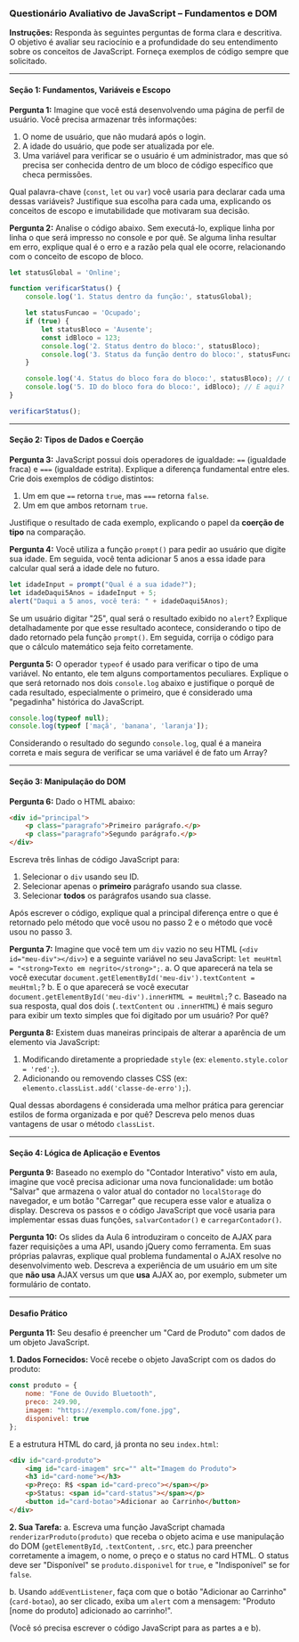 ### **Questionário Avaliativo de JavaScript – Fundamentos e DOM**

**Instruções:** Responda às seguintes perguntas de forma clara e descritiva. O objetivo é avaliar seu raciocínio e a profundidade do seu entendimento sobre os conceitos de JavaScript. Forneça exemplos de código sempre que solicitado.

---

#### **Seção 1: Fundamentos, Variáveis e Escopo**


**Pergunta 1:**
Imagine que você está desenvolvendo uma página de perfil de usuário. Você precisa armazenar três informações:
1.  O nome de usuário, que não mudará após o login.
2.  A idade do usuário, que pode ser atualizada por ele.
3.  Uma variável para verificar se o usuário é um administrador, mas que só precisa ser conhecida dentro de um bloco de código específico que checa permissões.

Qual palavra-chave (`const`, `let` ou `var`) você usaria para declarar cada uma dessas variáveis? Justifique sua escolha para cada uma, explicando os conceitos de escopo e imutabilidade que motivaram sua decisão.


**Pergunta 2:**
Analise o código abaixo. Sem executá-lo, explique linha por linha o que será impresso no console e por quê. Se alguma linha resultar em erro, explique qual é o erro e a razão pela qual ele ocorre, relacionando com o conceito de escopo de bloco.

```javascript
let statusGlobal = 'Online';

function verificarStatus() {
    console.log('1. Status dentro da função:', statusGlobal);

    let statusFuncao = 'Ocupado';
    if (true) {
        let statusBloco = 'Ausente';
        const idBloco = 123;
        console.log('2. Status dentro do bloco:', statusBloco);
        console.log('3. Status da função dentro do bloco:', statusFuncao);
    }

    console.log('4. Status do bloco fora do bloco:', statusBloco); // O que acontece aqui?
    console.log('5. ID do bloco fora do bloco:', idBloco); // E aqui?
}

verificarStatus();
```

---

#### **Seção 2: Tipos de Dados e Coerção**

**Pergunta 3:**
JavaScript possui dois operadores de igualdade: `==` (igualdade fraca) e `===` (igualdade estrita). Explique a diferença fundamental entre eles. Crie dois exemplos de código distintos:
1.  Um em que `==` retorna `true`, mas `===` retorna `false`.
2.  Um em que ambos retornam `true`.

Justifique o resultado de cada exemplo, explicando o papel da **coerção de tipo** na comparação.


**Pergunta 4:**
Você utiliza a função `prompt()` para pedir ao usuário que digite sua idade. Em seguida, você tenta adicionar 5 anos a essa idade para calcular qual será a idade dele no futuro.

```javascript
let idadeInput = prompt("Qual é a sua idade?");
let idadeDaqui5Anos = idadeInput + 5;
alert("Daqui a 5 anos, você terá: " + idadeDaqui5Anos);
```

Se um usuário digitar "25", qual será o resultado exibido no `alert`? Explique detalhadamente por que esse resultado acontece, considerando o tipo de dado retornado pela função `prompt()`. Em seguida, corrija o código para que o cálculo matemático seja feito corretamente.


**Pergunta 5:**
O operador `typeof` é usado para verificar o tipo de uma variável. No entanto, ele tem alguns comportamentos peculiares. Explique o que será retornado nos dois `console.log` abaixo e justifique o porquê de cada resultado, especialmente o primeiro, que é considerado uma "pegadinha" histórica do JavaScript.

```javascript
console.log(typeof null);
console.log(typeof ['maçã', 'banana', 'laranja']);
```
Considerando o resultado do segundo `console.log`, qual é a maneira correta e mais segura de verificar se uma variável é de fato um Array?

---

#### **Seção 3: Manipulação do DOM**

**Pergunta 6:**
Dado o HTML abaixo:
```html
<div id="principal">
    <p class="paragrafo">Primeiro parágrafo.</p>
    <p class="paragrafo">Segundo parágrafo.</p>
</div>
```
Escreva três linhas de código JavaScript para:
1. Selecionar o `div` usando seu ID.
2. Selecionar apenas o **primeiro** parágrafo usando sua classe.
3. Selecionar **todos** os parágrafos usando sua classe.

Após escrever o código, explique qual a principal diferença entre o que é retornado pelo método que você usou no passo 2 e o método que você usou no passo 3.


**Pergunta 7:**
Imagine que você tem um `div` vazio no seu HTML (`<div id="meu-div"></div>`) e a seguinte variável no seu JavaScript: `let meuHtml = "<strong>Texto em negrito</strong>";`.
a. O que aparecerá na tela se você executar `document.getElementById('meu-div').textContent = meuHtml;`?
b. E o que aparecerá se você executar `document.getElementById('meu-div').innerHTML = meuHtml;`?
c. Baseado na sua resposta, qual dos dois (`.textContent` ou `.innerHTML`) é mais seguro para exibir um texto simples que foi digitado por um usuário? Por quê?


**Pergunta 8:**
Existem duas maneiras principais de alterar a aparência de um elemento via JavaScript:
1.  Modificando diretamente a propriedade `style` (ex: `elemento.style.color = 'red';`).
2.  Adicionando ou removendo classes CSS (ex: `elemento.classList.add('classe-de-erro');`).

Qual dessas abordagens é considerada uma melhor prática para gerenciar estilos de forma organizada e por quê? Descreva pelo menos duas vantagens de usar o método `classList`.

---

#### **Seção 4: Lógica de Aplicação e Eventos**

**Pergunta 9:**
Baseado no exemplo do "Contador Interativo" visto em aula, imagine que você precisa adicionar uma nova funcionalidade: um botão "Salvar" que armazena o valor atual do contador no `localStorage` do navegador, e um botão "Carregar" que recupera esse valor e atualiza o display. Descreva os passos e o código JavaScript que você usaria para implementar essas duas funções, `salvarContador()` e `carregarContador()`.


**Pergunta 10:**
Os slides da Aula 6 introduziram o conceito de AJAX para fazer requisições a uma API, usando jQuery como ferramenta. Em suas próprias palavras, explique qual problema fundamental o AJAX resolve no desenvolvimento web. Descreva a experiência de um usuário em um site que **não usa** AJAX versus um que **usa** AJAX ao, por exemplo, submeter um formulário de contato.

---

#### **Desafio Prático**

**Pergunta 11:**
Seu desafio é preencher um "Card de Produto" com dados de um objeto JavaScript.

**1. Dados Fornecidos:**
Você recebe o objeto JavaScript com os dados do produto:
```javascript
const produto = {
    nome: "Fone de Ouvido Bluetooth",
    preco: 249.90,
    imagem: "https://exemplo.com/fone.jpg",
    disponivel: true
};
```
E a estrutura HTML do card, já pronta no seu `index.html`:
```html
<div id="card-produto">
    <img id="card-imagem" src="" alt="Imagem do Produto">
    <h3 id="card-nome"></h3>
    <p>Preço: R$ <span id="card-preco"></span></p>
    <p>Status: <span id="card-status"></span></p>
    <button id="card-botao">Adicionar ao Carrinho</button>
</div>
```

**2. Sua Tarefa:**
a. Escreva uma função JavaScript chamada `renderizarProduto(produto)` que receba o objeto acima e use manipulação do DOM (`getElementById`, `.textContent`, `.src`, etc.) para preencher corretamente a imagem, o nome, o preço e o status no card HTML. O status deve ser "Disponível" se `produto.disponivel` for `true`, e "Indisponível" se for `false`.

b. Usando `addEventListener`, faça com que o botão "Adicionar ao Carrinho" (`card-botao`), ao ser clicado, exiba um `alert` com a mensagem: "Produto [nome do produto] adicionado ao carrinho!".

(Você só precisa escrever o código JavaScript para as partes a e b).